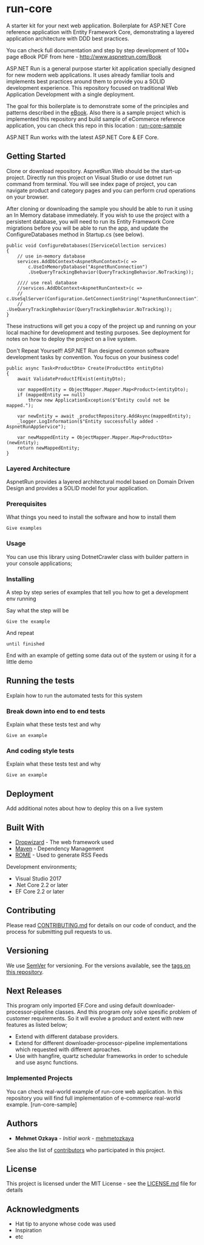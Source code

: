 # run-core
A starter kit for your next web application. Boilerplate for ASP.NET Core reference application with Entity Framework Core, demonstrating a layered application architecture with DDD best practices. 

You can check full documentation and step by step development of 100+ page eBook PDF from here - http://www.aspnetrun.com/Book

ASP.NET Run is a general purpose starter kit application specially designed for new modern web applications. It uses already familiar tools and implements best practices around them to provide you a SOLID development experience.
This repository focused on traditional Web Application Development with a single deployment.

The goal for this boilerplate is to demonstrate some of the principles and patterns described in the [eBook](http://www.aspnetrun.com/Book). Also there is a sample project which is implemented this repository and build sample of eCommerce reference application, you can check this repo in this location : [run-core-sample](https://github.com/aspnetrun/run-core-sample)

ASP.NET Run works with the latest ASP.NET Core & EF Core.

## Getting Started

Clone or download repository. AspnetRun.Web should be the start-up project. Directly run this project on Visual Studio or use dotnet run command from terminal. You will see index page of project, you can navigate product and category pages and you can perform crud operations on your browser.

After cloning or downloading the sample you should be able to run it using an In Memory database immediately.
If you wish to use the project with a persistent database, you will need to run its Entity Framework Core migrations before you will be able to run the app, and update the ConfigureDatabases method in Startup.cs (see below).

```
public void ConfigureDatabases(IServiceCollection services)
{
    // use in-memory database
    services.AddDbContext<AspnetRunContext>(c =>
        c.UseInMemoryDatabase("AspnetRunConnection")
        .UseQueryTrackingBehavior(QueryTrackingBehavior.NoTracking));

    //// use real database
    //services.AddDbContext<AspnetRunContext>(c =>
    //    c.UseSqlServer(Configuration.GetConnectionString("AspnetRunConnection"))
    //    .UseQueryTrackingBehavior(QueryTrackingBehavior.NoTracking));
}
```


These instructions will get you a copy of the project up and running on your local machine for development and testing purposes. See deployment for notes on how to deploy the project on a live system.

Don't Repeat Yourself! ASP.NET Run designed common software development tasks by convention. You focus on your business code!

```
public async Task<ProductDto> Create(ProductDto entityDto)
{
    await ValidateProductIfExist(entityDto);

    var mappedEntity = ObjectMapper.Mapper.Map<Product>(entityDto);
    if (mappedEntity == null)
        throw new ApplicationException($"Entity could not be mapped.");

    var newEntity = await _productRepository.AddAsync(mappedEntity);
    _logger.LogInformation($"Entity successfully added - AspnetRunAppService");

    var newMappedEntity = ObjectMapper.Mapper.Map<ProductDto>(newEntity);
    return newMappedEntity;
}
```

### Layered Architecture

AspnetRun provides a layered architectural model based on Domain Driven Design and provides a SOLID model for your application.


### Prerequisites

What things you need to install the software and how to install them

```
Give examples
```

### Usage

You can use this library using DotnetCrawler class with builder pattern in your console applications;

### Installing

A step by step series of examples that tell you how to get a development env running

Say what the step will be

```
Give the example
```

And repeat

```
until finished
```

End with an example of getting some data out of the system or using it for a little demo

## Running the tests

Explain how to run the automated tests for this system

### Break down into end to end tests

Explain what these tests test and why

```
Give an example
```

### And coding style tests

Explain what these tests test and why

```
Give an example
```

## Deployment

Add additional notes about how to deploy this on a live system

## Built With

* [Dropwizard](http://www.dropwizard.io/1.0.2/docs/) - The web framework used
* [Maven](https://maven.apache.org/) - Dependency Management
* [ROME](https://rometools.github.io/rome/) - Used to generate RSS Feeds

Development environments;

* Visual Studio 2017
* .Net Core 2.2 or later
* EF Core 2.2 or later

## Contributing

Please read [CONTRIBUTING.md](https://gist.github.com/PurpleBooth/b24679402957c63ec426) for details on our code of conduct, and the process for submitting pull requests to us.

## Versioning

We use [SemVer](http://semver.org/) for versioning. For the versions available, see the [tags on this repository](https://github.com/your/project/tags). 

## Next Releases

This program only imported EF.Core and using default downloader-processor-pipeline classes. And this program only solve spesific problem of customer requirements. So it will evolve a product and extent with new features as listed below;

* Extend with different database providers. 
* Extend for different downloader-processor-pipeline implementations which requested with different aproaches.
* Use with hangfire, quartz schedular frameworks in order to schedule and use async functions.

### Implemented Projects

You can check real-world example of run-core web application. In this repository you will find full implementation of e-commerce real-world example. [run-core-sample]

## Authors

* **Mehmet Ozkaya** - *Initial work* - [mehmetozkaya](https://github.com/mehmetozkaya)

See also the list of [contributors](https://github.com/aspnetrun/run-core/contributors) who participated in this project.

## License

This project is licensed under the MIT License - see the [LICENSE.md](LICENSE.md) file for details

## Acknowledgments

* Hat tip to anyone whose code was used
* Inspiration
* etc
